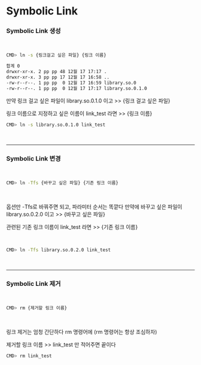 
# Symbolic Link

### Symbolic Link 생성

<br>

 ```bash
CMD> ln -s {링크걸고 싶은 파일} {링크 이름}
``` 


```bash
합계 0
drwxr-xr-x. 2 pp pp 48 12월 17 17:17 .
drwxr-xr-x. 3 pp pp 17 12월 17 16:58 ..
-rw-r--r--. 1 pp pp  0 12월 17 16:59 library.so.0
-rw-r--r--. 1 pp pp  0 12월 17 17:17 library.so.0.1.0
 ```

만약 링크 걸고 싶은 파일이 library.so.0.1.0 이고 >> {링크 걸고 싶은 파일}

링크 이름으로 지정하고 싶은 이름이 link_test 라면 >> {링크 이름}


```bash
CMD> ln -s library.so.0.1.0 link_test
 ```

<br>
 
---

### Symbolic Link 변경

<br>

 ```bash
CMD> ln -Tfs {바꾸고 싶은 파일} {기존 링크 이름}
 ```
<br>

옵션만 -Tfs로 바꿔주면 되고, 파라미터 순서는 똑깥다
만약에 바꾸고 싶은 파일이 library.so.0.2.0 이고 >> {바꾸고 싶은 파일}

관련된 기존 링크 이름이 link_test 라면 >> {기존 링크 이름}

<br>


```bash
CMD> ln -Tfs library.so.0.2.0 link_test
 ```


<br>

---

### Symbolic Link 제거

<br>

```bash
CMD> rm {제거할 링크 이름}
 ```

<br>

링크 제거는 엄청 간단하다 rm 명령어에 (rm 명령어는 항상 조심하자)

제거할 링크 이름 >> link_test 만 적어주면 끝이다

 
```bash
CMD> rm link_test
 ```
